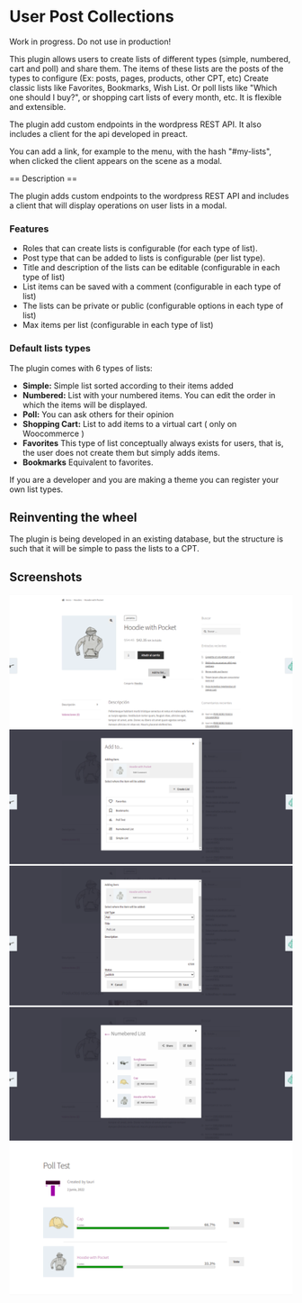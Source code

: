 # User Post Collections

Work in progress. Do not use in production!

This plugin allows users to create lists of different types (simple, numbered, cart and poll) and share them.
The items of these lists are the posts of the types to configure (Ex: posts, pages, products, other CPT, etc)
Create classic lists like Favorites, Bookmarks, Wish List. Or poll lists like "Which one should I buy?", or shopping cart lists of every month, etc.
It is flexible and extensible.

The plugin add custom endpoints in the wordpress REST API.
It also includes a client for the api developed in preact.

You can add a link, for example to the menu, with the hash "#my-lists", when clicked the client appears on the scene as a modal.


== Description ==

The plugin adds custom endpoints to the wordpress REST API and includes a client that will display operations on user lists in a modal.

### Features

* Roles that can create lists is configurable (for each type of list).
* Post type that can be added to lists is configurable (per list type).
* Title and description of the lists can be editable (configurable in each type of list)
* List items can be saved with a comment (configurable in each type of list)
* The lists can be private or public (configurable options in each type of list)
* Max items per list (configurable in each type of list)

### Default lists types

The plugin comes with 6 types of lists:
* **Simple:** Simple list sorted according to their items added
* **Numbered:** List with your numbered items. You can edit the order in which the items will be displayed.
* **Poll:** You can ask others for their opinion
* **Shopping Cart:** List to add items to a virtual cart ( only on Woocommerce )
* **Favorites** This type of list conceptually always exists for users, that is, the user does not create them but simply adds items.
* **Bookmarks** Equivalent to favorites.

If you are a developer and you are making a theme you can register your own list types.

## Reinventing the wheel

The plugin is being developed in an existing database, but the structure is such that it will be simple to pass the lists to a CPT.

## Screenshots

![Screenshot 1](screenshot-1.png?raw=true)
![Screenshot 2](screenshot-2.png?raw=true)
![Screenshot 3](screenshot-3.png?raw=true)
![Screenshot 4](screenshot-4.png?raw=true)
![Screenshot 5](screenshot-5.png?raw=true)
